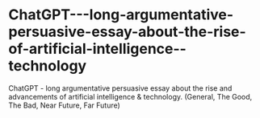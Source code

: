 # ChatGPT---long-argumentative-persuasive-essay-about-the-rise-of-artificial-intelligence--technology
ChatGPT - long argumentative persuasive essay about the rise and advancements of artificial intelligence &amp; technology. (General, The Good, The Bad, Near Future, Far Future)
